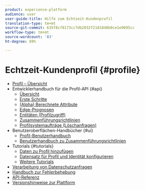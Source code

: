 ```yaml
---
product: experience-platform
audience: user
user-guide-title: Hilfe zum Echtzeit-Kundenprofil
translation-type: tm+mt
source-git-commit: 635f8cf8173cc7db2032f2181848b0ce1e9095cc
workflow-type: tm+mt
source-wordcount: '83'
ht-degree: 89%

---
```



# Echtzeit-Kundenprofil {#profile}

* [Profil – Übersicht](home.md)
* Entwicklerhandbuch für die Profil-API {#api}
   * [Übersicht](api/overview.md)
   * [Erste Schritte](api/getting-started.md)
   * [(Alpha) Berechnete Attribute](api/computed-attributes.md)
   * [Edge-Prognosen](api/edge-projections.md)
   * [Entitäten (Profilzugriff)](api/entities.md)
   * [Zusammenführungsrichtlinien](api/merge-policies.md)
   * [Profilsystemaufträge (Löschanfragen)](api/profile-system-jobs.md)
* Benutzeroberflächen-Handbücher {#ui}
   * [Profil-Benutzerhandbuch](ui/user-guide.md)
   * [Benutzerhandbuch zu Zusammenführungsrichtlinien](ui/merge-policies.md)
* Tutorials {#tutorials}
   * [Daten zu Profil hinzufügen](tutorials/add-profile-data.md)
   * [Datensatz für Profil und Identität konfigurieren](tutorials/dataset-configuration.md)
   * [Weitere Tutorials](https://docs.adobe.com/content/help/de-DE/experience-platform/tutorials/home.html)
* [Verarbeitung von Datenschutzanfragen](privacy.md)
* [Handbuch zur Fehlerbehebung](troubleshooting.md)
* [API-Referenz](https://www.adobe.io/apis/experienceplatform/home/api-reference.html#!acpdr/swagger-specs/real-time-customer-profile.yaml)
* [Versionshinweise zur Plattform](https://docs.adobe.com/content/help/de-DE/experience-platform/release-notes/latest.html)